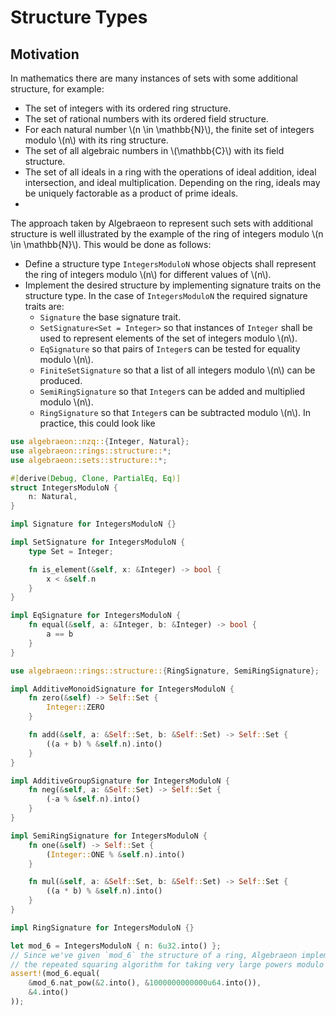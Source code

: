 # Structure Types

## Motivation

In mathematics there are many instances of sets with some additional structure, for example:
 - The set of integers with its ordered ring structure.
 - The set of rational numbers with its ordered field structure.
 - For each natural number \\(n \in \mathbb{N}\\), the finite set of integers modulo \\(n\\) with its ring structure.
 - The set of all algebraic numbers in \\(\mathbb{C}\\) with its field structure.
 - The set of all ideals in a ring with the operations of ideal addition, ideal intersection, and ideal multiplication. Depending on the ring, ideals may be uniquely factorable as a product of prime ideals.
 - 
The approach taken by Algebraeon to represent such sets with additional structure is well illustrated by the example of the ring of integers modulo \\(n \in \mathbb{N}\\). This would be done as follows:
 - Define a structure type `IntegersModuloN` whose objects shall represent the ring of integers modulo \\(n\\) for different values of \\(n\\).
 - Implement the desired structure by implementing signature traits on the structure type. In the case of `IntegersModuloN` the required signature traits are:
   - `Signature` the base signature trait.
   - `SetSignature<Set = Integer>` so that instances of `Integer` shall be used to represent elements of the set of integers modulo \\(n\\).
   - `EqSignature` so that pairs of `Integer`s can be tested for equality modulo \\(n\\).
   - `FiniteSetSignature` so that a list of all integers modulo \\(n\\) can be produced.
   - `SemiRingSignature` so that `Integer`s can be added and multiplied modulo \\(n\\).
   - `RingSignature` so that `Integer`s can be subtracted modulo \\(n\\).
In practice, this could look like

```rust
use algebraeon::nzq::{Integer, Natural};
use algebraeon::rings::structure::*;
use algebraeon::sets::structure::*;

#[derive(Debug, Clone, PartialEq, Eq)]
struct IntegersModuloN {
    n: Natural,
}

impl Signature for IntegersModuloN {}

impl SetSignature for IntegersModuloN {
    type Set = Integer;

    fn is_element(&self, x: &Integer) -> bool {
        x < &self.n
    }
}

impl EqSignature for IntegersModuloN {
    fn equal(&self, a: &Integer, b: &Integer) -> bool {
        a == b
    }
}

use algebraeon::rings::structure::{RingSignature, SemiRingSignature};

impl AdditiveMonoidSignature for IntegersModuloN {
    fn zero(&self) -> Self::Set {
        Integer::ZERO
    }

    fn add(&self, a: &Self::Set, b: &Self::Set) -> Self::Set {
        ((a + b) % &self.n).into()
    }
}

impl AdditiveGroupSignature for IntegersModuloN {
    fn neg(&self, a: &Self::Set) -> Self::Set {
        (-a % &self.n).into()
    }
}

impl SemiRingSignature for IntegersModuloN {
    fn one(&self) -> Self::Set {
        (Integer::ONE % &self.n).into()
    }

    fn mul(&self, a: &Self::Set, b: &Self::Set) -> Self::Set {
        ((a * b) % &self.n).into()
    }
}

impl RingSignature for IntegersModuloN {}

let mod_6 = IntegersModuloN { n: 6u32.into() };
// Since we've given `mod_6` the structure of a ring, Algebraeon implements
// the repeated squaring algorithm for taking very large powers modulo `n`.
assert!(mod_6.equal(
    &mod_6.nat_pow(&2.into(), &1000000000000u64.into()),
    &4.into()
));
```